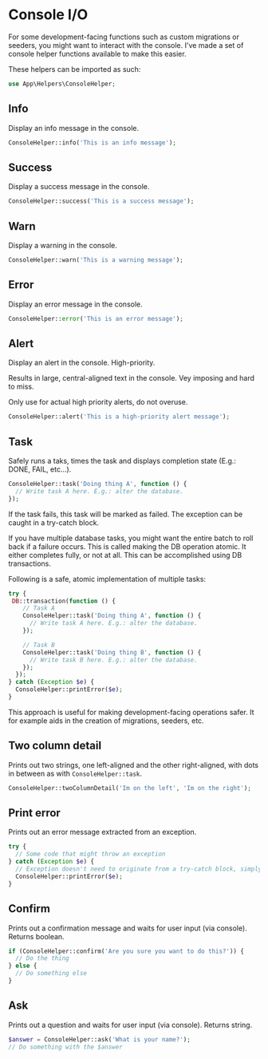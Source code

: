 # Console I/O

For some development-facing functions such as custom migrations or seeders, you might want to interact with the console. 
I've made a set of console helper functions available to make this easier.

These helpers can be imported as such:

```php
use App\Helpers\ConsoleHelper;
```

## Info

Display an info message in the console.

```php
ConsoleHelper::info('This is an info message');
```

## Success

Display a success message in the console.

```php
ConsoleHelper::success('This is a success message');
```

## Warn

Display a warning in the console.

```php
ConsoleHelper::warn('This is a warning message');
```

## Error

Display an error message in the console.

```php
ConsoleHelper::error('This is an error message');
```

## Alert

Display an alert in the console. High-priority.

Results in large, central-aligned text in the console. Vey imposing and hard to miss.

Only use for actual high priority alerts, do not overuse.

```php
ConsoleHelper::alert('This is a high-priority alert message');
```

## Task

Safely runs a taks, times the task and displays completion state (E.g.: DONE, FAIL, etc...).

```php
ConsoleHelper::task('Doing thing A', function () {
  // Write task A here. E.g.: alter the database.
});
```

If the task fails, this task will be marked as failed. The exception can be caught in a try-catch block.

If you have multiple database tasks, you might want the entire batch to roll back if a failure occurs. This is called making the DB operation atomic. It either completes fully, or not at all. This can be accomplished using DB transactions. 

Following is a safe, atomic implementation of multiple tasks:

```php
try {
 DB::transaction(function () {
    // Task A
    ConsoleHelper::task('Doing thing A', function () {
      // Write task A here. E.g.: alter the database.
    });

    // Task B
    ConsoleHelper::task('Doing thing B', function () {
      // Write task B here. E.g.: alter the database.
    });
  });
} catch (Exception $e) {
  ConsoleHelper::printError($e);
}
```

This approach is useful for making development-facing operations safer. It for example aids in the creation of migrations, seeders, etc.

## Two column detail

Prints out two strings, one left-aligned and the other right-aligned, with dots in between as with `ConsoleHelper::task`.

```php
ConsoleHelper::twoColumnDetail('Im on the left', 'Im on the right');
```

## Print error

Prints out an error message extracted from an exception.

```php
try {
  // Some code that might throw an exception
} catch (Exception $e) {
  // Exception doesn't need to originate from a try-catch block, simply done for demonstration purposes.
  ConsoleHelper::printError($e);
}
```

## Confirm

Prints out a confirmation message and waits for user input (via console). Returns boolean. 

```php
if (ConsoleHelper::confirm('Are you sure you want to do this?')) {
  // Do the thing
} else {
  // Do something else
}
```

## Ask

Prints out a question and waits for user input (via console). Returns string.

```php
$answer = ConsoleHelper::ask('What is your name?');
// Do something with the $answer
```

